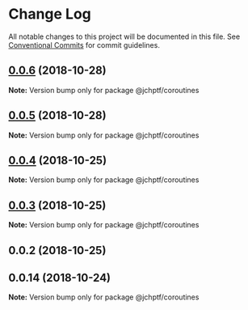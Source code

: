 # Change Log

All notable changes to this project will be documented in this file.
See [Conventional Commits](https://conventionalcommits.org) for commit guidelines.

## [0.0.6](https://github.com/jheinnic/portfolio-monorepo/compare/@jchptf/coroutines@0.0.5...@jchptf/coroutines@0.0.6) (2018-10-28)

**Note:** Version bump only for package @jchptf/coroutines





## [0.0.5](https://github.com/jheinnic/portfolio-monorepo/compare/@jchptf/coroutines@0.0.4...@jchptf/coroutines@0.0.5) (2018-10-28)

**Note:** Version bump only for package @jchptf/coroutines





## [0.0.4](https://github.com/jheinnic/portfolio-monorepo/compare/@jchptf/coroutines@0.0.3...@jchptf/coroutines@0.0.4) (2018-10-25)

**Note:** Version bump only for package @jchptf/coroutines





## [0.0.3](https://github.com/jheinnic/portfolio-monorepo/compare/@jchptf/coroutines@0.0.2...@jchptf/coroutines@0.0.3) (2018-10-25)

**Note:** Version bump only for package @jchptf/coroutines





## 0.0.2 (2018-10-25)



## 0.0.14 (2018-10-24)

**Note:** Version bump only for package @jchptf/coroutines
